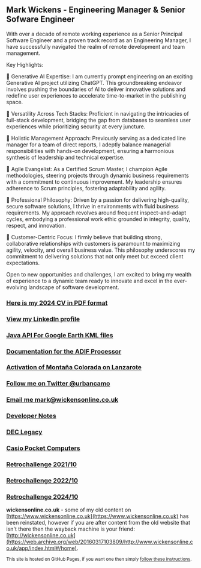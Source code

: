 ## Mark Wickens - Engineering Manager & Senior Sofware Engineer

With over a decade of remote working experience as a Senior Principal Software Engineer and a proven track record as an Engineering Manager, I have successfully navigated the realm of remote development and team management.

Key Highlights:

🎯 Generative AI Expertise: I am currently prompt engineering on an exciting Generative AI project utilizing ChatGPT. This groundbreaking endeavor involves pushing the boundaries of AI to deliver innovative solutions and redefine user experiences to accelerate time-to-market in the publishing space.

🎯 Versatility Across Tech Stacks: Proficient in navigating the intricacies of full-stack development, bridging the gap from databases to seamless user experiences while prioritizing security at every juncture.

🎯 Holistic Management Approach: Previously serving as a dedicated line manager for a team of direct reports, I adeptly balance managerial responsibilities with hands-on development, ensuring a harmonious synthesis of leadership and technical expertise.

🎯 Agile Evangelist: As a Certified Scrum Master, I champion Agile methodologies, steering projects through dynamic business requirements with a commitment to continuous improvement. My leadership ensures adherence to Scrum principles, fostering adaptability and agility.

🎯 Professional Philosophy: Driven by a passion for delivering high-quality, secure software solutions, I thrive in environments with fluid business requirements. My approach revolves around frequent inspect-and-adapt cycles, embodying a professional work ethic grounded in integrity, quality, respect, and innovation.

🎯 Customer-Centric Focus: I firmly believe that building strong, collaborative relationships with customers is paramount to maximizing agility, velocity, and overall business value. This philosophy underscores my commitment to delivering solutions that not only meet but exceed client expectations.

Open to new opportunities and challenges, I am excited to bring my wealth of experience to a dynamic team ready to innovate and excel in the ever-evolving landscape of software development.

### [Here is my 2024 CV in PDF format](cv/Mark_Wickens_CV_2024.pdf)

### [View my LinkedIn profile](https://www.linkedin.com/in/mark-wickens-5204a56/)

### [Java API For Google Earth KML files](javaapiforkml.md)

### [Documentation for the ADIF Processor](adif-processor/adif-processor)

### [Activation of Montaña Colorada on Lanzarote](ea8_hla-004)

### [Follow me on Twitter @urbancamo](https://twitter.com/urbancamo)

### [Email me mark@wickensonline.co.uk](mailto:mark@wickensonline.co.uk)

### [Developer Notes](devblog)

### [DEC Legacy](declegacy.md)

### [Casio Pocket Computers](casio-pocket-computers.md)

### [Retrochallenge 2021/10](rc2021_10)

### [Retrochallenge 2022/10](casio-basic/rc2022_10)

### [Retrochallenge 2024/10](rc2024_10)

**wickensonline.co.uk** - some of my old content on [https://www.wickensonline.co.uk](https://www.wickensonline.co.uk) has been reinstated, however if you are after content from the old website that isn't there then the wayback machine is your friend: [http://wickensonline.co.uk](https://web.archive.org/web/20160317103809/http://www.wickensonline.co.uk/app/index.html#/home).

<small>This site is hosted on GitHub Pages, if you want one then simply [follow these instructions](https://pages.github.com/). </small>
